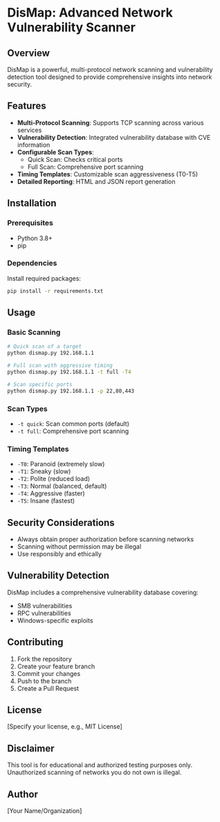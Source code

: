 # DisMap: Advanced Network Vulnerability Scanner 

## Overview
DisMap is a powerful, multi-protocol network scanning and vulnerability detection tool designed to provide comprehensive insights into network security.

## Features 
- **Multi-Protocol Scanning**: Supports TCP scanning across various services
- **Vulnerability Detection**: Integrated vulnerability database with CVE information
- **Configurable Scan Types**: 
  - Quick Scan: Checks critical ports
  - Full Scan: Comprehensive port scanning
- **Timing Templates**: Customizable scan aggressiveness (T0-T5)
- **Detailed Reporting**: HTML and JSON report generation

## Installation 

### Prerequisites
- Python 3.8+
- pip

### Dependencies
Install required packages:
```bash
pip install -r requirements.txt
```

## Usage 

### Basic Scanning
```bash
# Quick scan of a target
python dismap.py 192.168.1.1

# Full scan with aggressive timing
python dismap.py 192.168.1.1 -t full -T4

# Scan specific ports
python dismap.py 192.168.1.1 -p 22,80,443
```

### Scan Types
- `-t quick`: Scan common ports (default)
- `-t full`: Comprehensive port scanning

### Timing Templates
- `-T0`: Paranoid (extremely slow)
- `-T1`: Sneaky (slow)
- `-T2`: Polite (reduced load)
- `-T3`: Normal (balanced, default)
- `-T4`: Aggressive (faster)
- `-T5`: Insane (fastest)

## Security Considerations 
- Always obtain proper authorization before scanning networks
- Scanning without permission may be illegal
- Use responsibly and ethically

## Vulnerability Detection 
DisMap includes a comprehensive vulnerability database covering:
- SMB vulnerabilities
- RPC vulnerabilities
- Windows-specific exploits

## Contributing 
1. Fork the repository
2. Create your feature branch
3. Commit your changes
4. Push to the branch
5. Create a Pull Request

## License 
[Specify your license, e.g., MIT License]

## Disclaimer 
This tool is for educational and authorized testing purposes only. 
Unauthorized scanning of networks you do not own is illegal.

## Author
[Your Name/Organization]
